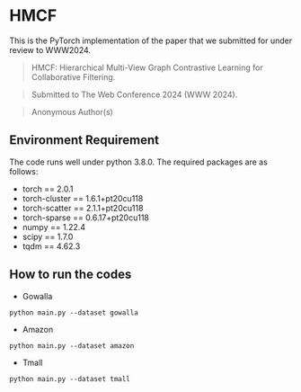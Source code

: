 # HMCF
This is the PyTorch implementation of the paper that we submitted for under review to WWW2024.
>HMCF: Hierarchical Multi-View Graph Contrastive Learning for Collaborative Filtering.

>Submitted to The Web Conference 2024 (WWW 2024).

>Anonymous Author(s)

## Environment Requirement

The code runs well under python 3.8.0. The required packages are as follows:
- torch == 2.0.1
- torch-cluster == 1.6.1+pt20cu118
- torch-scatter == 2.1.1+pt20cu118
- torch-sparse == 0.6.17+pt20cu118
- numpy == 1.22.4
- scipy == 1.7.0
- tqdm == 4.62.3

## How to run the codes

* Gowalla
```
python main.py --dataset gowalla 
```

* Amazon
```
python main.py --dataset amazon 
```

* Tmall
```
python main.py --dataset tmall 
```




